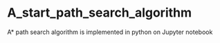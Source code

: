 # A_start_path_search_algorithm
A* path search algorithm is implemented in python on Jupyter notebook
